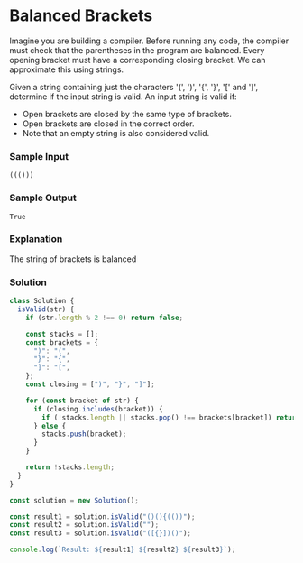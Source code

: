 # Balanced Brackets

Imagine you are building a compiler. Before running any code, the compiler must check that the parentheses in the program are balanced. Every opening bracket must have a corresponding closing bracket. We can approximate this using strings.

Given a string containing just the characters '(', ')', '{', '}', '[' and ']', determine if the input string is valid.
An input string is valid if:
- Open brackets are closed by the same type of brackets.
- Open brackets are closed in the correct order.
- Note that an empty string is also considered valid.

### Sample Input
```
((()))
```
### Sample Output
```
True
```
### Explanation

The string of brackets is balanced

### Solution
```js
class Solution {
  isValid(str) {
    if (str.length % 2 !== 0) return false;

    const stacks = [];
    const brackets = {
      ")": "(",
      "}": "{",
      "]": "[",
    };
    const closing = [")", "}", "]"];

    for (const bracket of str) {
      if (closing.includes(bracket)) {
        if (!stacks.length || stacks.pop() !== brackets[bracket]) return false;
      } else {
        stacks.push(bracket);
      }
    }

    return !stacks.length;
  }
}

const solution = new Solution();

const result1 = solution.isValid("()(){(())");
const result2 = solution.isValid("");
const result3 = solution.isValid("([{}])()");

console.log(`Result: ${result1} ${result2} ${result3}`);
```